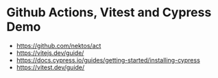 # Github Actions, Vitest and Cypress Demo

- https://github.com/nektos/act
- https://vitejs.dev/guide/
- https://docs.cypress.io/guides/getting-started/installing-cypress
- https://vitest.dev/guide/
